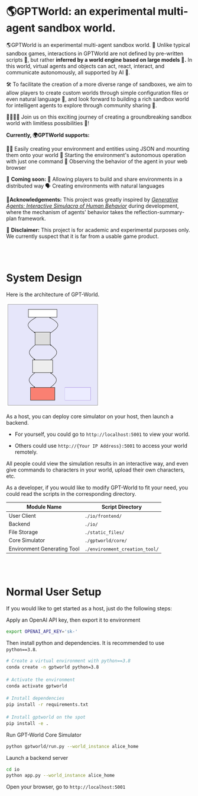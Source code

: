 # 🌎GPTWorld: an experimental multi-agent sandbox world.


🌎GPTWorld is an experimental multi-agent sandbox world. 🔬 Unlike typical sandbox games, interactions in GPTWorld are not defined by pre-written scripts 📜, but rather **inferred by a world engine based on large models 🤖.** In this world, virtual agents and objects can act, react, interact, and communicate autonomously, all supported by AI 🤯.

🛠️ To facilitate the creation of a more diverse range of sandboxes, we aim to allow players to create custom worlds through simple configuration files or even natural language 🤩, and look forward to building a rich sandbox world for intelligent agents to explore through community sharing 🤝.

👨‍💻👩‍💻 Join us on this exciting journey of creating a groundbreaking sandbox world with limitless possibilities 🚀!


**Currently, 🌍GPTWorld supports:**

👨‍💻 Easily creating your environment and entities using JSON and mounting them onto your world
🏃 Starting the environment's autonomous operation with just one command
👀 Observing the behavior of the agent in your web browser

🎉 **Coming soon:**
🤝 Allowing players to build and share environments in a distributed way
🗣️ Creating environments with natural languages

🙏**Acknowledgements:** This project was greatly inspired by [*Generative Agents: Interactive Simulacra of Human Behavior*](https://arxiv.org/abs/2304.03442)  during development, where the mechanism of agents' behavior takes the reflection-summary-plan framework.

🧪 **Disclaimer:**
This project is for academic and experimental purposes only. We currently suspect that it is far from a usable game product.


<br/>
<br/>

# System Design

Here is the architecture of GPT-World.

<img src="./images/mermaid-diagram-2023-04-29-031656.svg" style="width:50%;">

As a host, you can deploy core simulator on your host, then launch a backend. 

- For yourself, you could go to `http://localhost:5001` to view your world. 

- Others could use `http://{Your IP Address}:5001` to access your world remotely. 

All people could view the simulation results in an interactive way, and even give commands to characters in your world, upload their own characters, etc. 

As a developer, if you would like to modify GPT-World to fit your need, you could read the scripts in the corresponding directory.


|Module Name|Script Directory|
|--|--|
|User Client|`./io/frontend/`|
|Backend|`./io/`|
|File Storage|`./static_files/`|
|Core Simulator|`./gptworld/core/`|
|Environment Generating Tool|`./environment_creation_tool/`|

<br/>
<br/>

# Normal User Setup

If you would like to get started as a host, just do the following steps:

Apply an OpenAI API key, then export it to environment

```bash
export OPENAI_API_KEY='sk-'
```

Then install python and dependencies. It is recommended to use `python==3.8`.

```bash
# Create a virtual environment with python==3.8
conda create -n gptworld python=3.8

# Activate the environment
conda activate gptworld

# Install dependencies
pip install -r requirements.txt

# Install gptworld on the spot
pip install -e .
```

Run GPT-World Core Simulator

```bash
python gptworld/run.py --world_instance alice_home
```

Launch a backend server

```bash
cd io
python app.py --world_instance alice_home
```

Open your browser, go to `http://localhost:5001`

